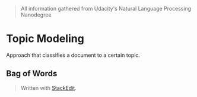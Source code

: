 > All information gathered from Udacity's Natural Language Processing Nanodegree

# Topic Modeling

Approach that classifies a document to a certain topic. 

## Bag of Words


> Written with [StackEdit](https://stackedit.io/).
<!--stackedit_data:
eyJoaXN0b3J5IjpbLTE3OTY4ODY1MDEsLTE3ODI3MDY2MjFdfQ
==
-->